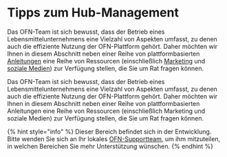 # Tipps zum Hub-Management

Das OFN-Team ist sich bewusst, dass der Betrieb eines Lebensmittelunternehmens eine Vielzahl von Aspekten umfasst, zu denen auch die effiziente Nutzung der OFN-Plattform gehört. Daher möchten wir Ihnen in diesem Abschnitt neben einer Reihe von plattformbasierten [Anleitungen](how-tos/) eine Reihe von Ressourcen (einschließlich [Marketing](marketing-tips.md) und [soziale Medien](social-media.md)) zur Verfügung stellen, die Sie um Rat fragen können.

Das OFN-Team ist sich bewusst, dass der Betrieb eines Lebensmittelunternehmens eine Vielzahl von Aspekten umfasst, zu denen auch die effiziente Nutzung der OFN-Plattform gehört. Daher möchten wir Ihnen in diesem Abschnitt neben einer Reihe von plattformbasierten Anleitungen eine Reihe von Ressourcen (einschließlich Marketing und soziale Medien) zur Verfügung stellen, die Sie um Rat fragen können.

{% hint style="info" %}
Dieser Bereich befindet sich in der Entwicklung. Bitte wenden Sie sich an Ihr lokales [OFN-Supportteam](../local-ofn-organizations-and-contacts.md), um ihm mitzuteilen, in welchen Bereichen Sie mehr Unterstützung wünschen.
{% endhint %}



